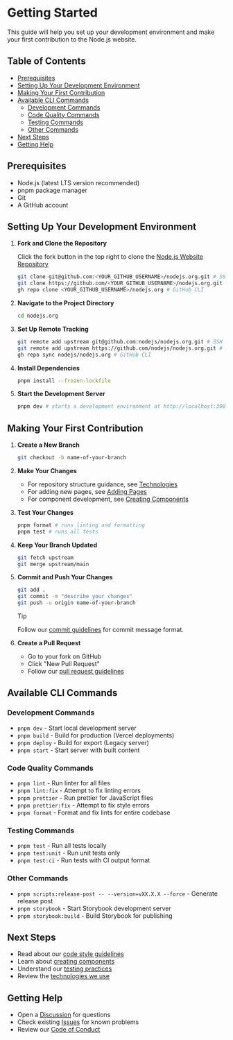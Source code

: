 # Getting Started

This guide will help you set up your development environment and make your first contribution to the Node.js website.

## Table of Contents

- [Prerequisites](#prerequisites)
- [Setting Up Your Development Environment](#setting-up-your-development-environment)
- [Making Your First Contribution](#making-your-first-contribution)
- [Available CLI Commands](#available-cli-commands)
  - [Development Commands](#development-commands)
  - [Code Quality Commands](#code-quality-commands)
  - [Testing Commands](#testing-commands)
  - [Other Commands](#other-commands)
- [Next Steps](#next-steps)
- [Getting Help](#getting-help)

## Prerequisites

- Node.js (latest LTS version recommended)
- pnpm package manager
- Git
- A GitHub account

## Setting Up Your Development Environment

1. **Fork and Clone the Repository**

   Click the fork button in the top right to clone the [Node.js Website Repository](https://github.com/nodejs/nodejs.org/fork)

   ```bash
   git clone git@github.com:<YOUR_GITHUB_USERNAME>/nodejs.org.git # SSH
   git clone https://github.com/<YOUR_GITHUB_USERNAME>/nodejs.org.git # HTTPS
   gh repo clone <YOUR_GITHUB_USERNAME>/nodejs.org # GitHub CLI
   ```

2. **Navigate to the Project Directory**

   ```bash
   cd nodejs.org
   ```

3. **Set Up Remote Tracking**

   ```bash
   git remote add upstream git@github.com:nodejs/nodejs.org.git # SSH
   git remote add upstream https://github.com/nodejs/nodejs.org.git # HTTPS
   gh repo sync nodejs/nodejs.org # GitHub CLI
   ```

4. **Install Dependencies**

   ```bash
   pnpm install --frozen-lockfile
   ```

5. **Start the Development Server**

   ```bash
   pnpm dev # starts a development environment at http://localhost:3000/
   ```

## Making Your First Contribution

1. **Create a New Branch**

   ```bash
   git checkout -b name-of-your-branch
   ```

2. **Make Your Changes**

   - For repository structure guidance, see [Technologies](./technologies.md#structure-of-this-repository)
   - For adding new pages, see [Adding Pages](./adding-pages.md)
   - For component development, see [Creating Components](./creating-components.md)

3. **Test Your Changes**

   ```bash
   pnpm format # runs linting and formatting
   pnpm test # runs all tests
   ```

4. **Keep Your Branch Updated**

   ```bash
   git fetch upstream
   git merge upstream/main
   ```

5. **Commit and Push Your Changes**

   ```bash
   git add .
   git commit -m "describe your changes"
   git push -u origin name-of-your-branch
   ```

   > [!TIP]
   > Follow our [commit guidelines](./code-style.md#commit-guidelines) for commit message format.

6. **Create a Pull Request**

   - Go to your fork on GitHub
   - Click "New Pull Request"
   - Follow our [pull request guidelines](./collaborator-guide.md#pull-request-policy)

## Available CLI Commands

### Development Commands

- `pnpm dev` - Start local development server
- `pnpm build` - Build for production (Vercel deployments)
- `pnpm deploy` - Build for export (Legacy server)
- `pnpm start` - Start server with built content

### Code Quality Commands

- `pnpm lint` - Run linter for all files
- `pnpm lint:fix` - Attempt to fix linting errors
- `pnpm prettier` - Run prettier for JavaScript files
- `pnpm prettier:fix` - Attempt to fix style errors
- `pnpm format` - Format and fix lints for entire codebase

### Testing Commands

- `pnpm test` - Run all tests locally
- `pnpm test:unit` - Run unit tests only
- `pnpm test:ci` - Run tests with CI output format

### Other Commands

- `pnpm scripts:release-post -- --version=vXX.X.X --force` - Generate release post
- `pnpm storybook` - Start Storybook development server
- `pnpm storybook:build` - Build Storybook for publishing

## Next Steps

- Read about our [code style guidelines](./code-style.md)
- Learn about [creating components](./creating-components.md)
- Understand our [testing practices](./writing-tests.md)
- Review the [technologies we use](./technologies.md)

## Getting Help

- Open a [Discussion](https://github.com/nodejs/nodejs.org/discussions) for questions
- Check existing [Issues](https://github.com/nodejs/nodejs.org/issues) for known problems
- Review our [Code of Conduct](https://github.com/nodejs/node/blob/HEAD/CODE_OF_CONDUCT.md)

